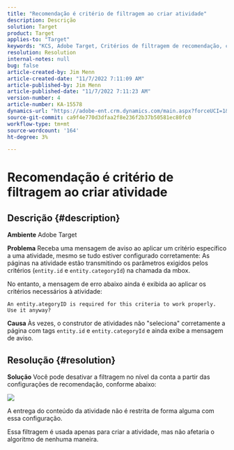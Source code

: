 ```yaml
---
title: "Recomendação é critério de filtragem ao criar atividade"
description: Descrição
solution: Target
product: Target
applies-to: "Target"
keywords: "KCS, Adobe Target, Critérios de filtragem de recomendação, criar atividade, URL da atividade, entidade, categoryID, entity.id, entity.categoryId"
resolution: Resolution
internal-notes: null
bug: false
article-created-by: Jim Menn
article-created-date: "11/7/2022 7:11:09 AM"
article-published-by: Jim Menn
article-published-date: "11/7/2022 7:11:23 AM"
version-number: 4
article-number: KA-15578
dynamics-url: "https://adobe-ent.crm.dynamics.com/main.aspx?forceUCI=1&pagetype=entityrecord&etn=knowledgearticle&id=f069e259-6b5e-ed11-9561-6045bd0065f9"
source-git-commit: ca9f4e770d3dfaa2f8e236f2b37b50581ec80fc0
workflow-type: tm+mt
source-wordcount: '164'
ht-degree: 3%

---
```


# Recomendação é critério de filtragem ao criar atividade

## Descrição {#description}


<b>Ambiente</b>
Adobe Target

<b>Problema</b>
Receba uma mensagem de aviso ao aplicar um critério específico a uma atividade, mesmo se tudo estiver configurado corretamente: As páginas na atividade estão transmitindo os parâmetros exigidos pelos critérios (`entity.id` e `entity.categoryId`) na chamada da mbox.

No entanto, a mensagem de erro abaixo ainda é exibida ao aplicar os critérios necessários à atividade:


```
An entity.ategoryID is required for this criteria to work properly. Use it anyway?
```


<b>Causa</b>
Às vezes, o construtor de atividades não &quot;seleciona&quot; corretamente a página com tags `entity.id` e `entity.categoryId` e ainda exibe a mensagem de aviso.




## Resolução {#resolution}


<b>Solução</b>
Você pode desativar a filtragem no nível da conta a partir das configurações de recomendação, conforme abaixo:

![](http://omniture.custhelp.com/ci/inlineImage/get/3041012/5090ecb0bec7673ef3ad943bd35f9095)

A entrega do conteúdo da atividade não é restrita de forma alguma com essa configuração.

Essa filtragem é usada apenas para criar a atividade, mas não afetaria o algoritmo de nenhuma maneira.
